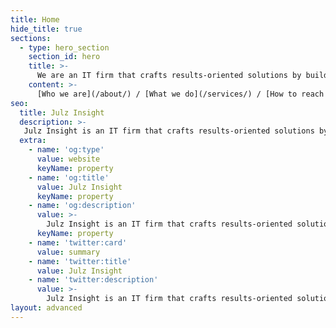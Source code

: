 ```yaml
---
title: Home
hide_title: true
sections:
  - type: hero_section
    section_id: hero
    title: >-
      We are an IT firm that crafts results-oriented solutions by building impactful products, brands, and experiences.
    content: >-
      [Who we are](/about/) / [What we do](/services/) / [How to reach us](/contact/)
seo:
  title: Julz Insight
  description: >-
   Julz Insight is an IT firm that crafts results-oriented solutions by building innovative and impactful products, brands, and experiences.
  extra:
    - name: 'og:type'
      value: website
      keyName: property
    - name: 'og:title'
      value: Julz Insight
      keyName: property
    - name: 'og:description'
      value: >-
        Julz Insight is an IT firm that crafts results-oriented solutions by building innovative and impactful products, brands, and experiences. shape the world.
      keyName: property
    - name: 'twitter:card'
      value: summary
    - name: 'twitter:title'
      value: Julz Insight
    - name: 'twitter:description'
      value: >-
        Julz Insight is an IT firm that crafts results-oriented solutions by building innovative and impactful products, brands, and experiences. shape the world.
layout: advanced
---
```

